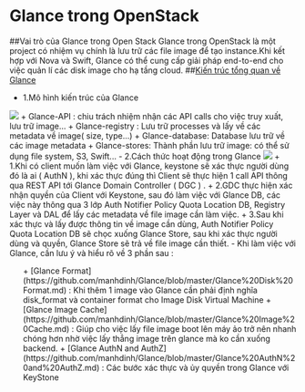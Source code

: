 # Glance trong OpenStack
##Vai trò của Glance trong Open Stack
Glance trong OpenStack là một project có nhiệm vụ chính là lưu trữ các file image để tạo instance.Khi kết hợp với Nova và Swift, Glance có thể cung cấp giải pháp end-to-end cho việc quản lí các disk image cho hạ tầng cloud.
##[Kiến trúc tổng quan về Glance](https://github.com/manhdinh/Glance/blob/master/Glance.md)
- 1.Mô hình kiến trúc của Glance
<img src="https://camo.githubusercontent.com/98e3755c1fc01a71fd2a499845839a3df501cd0f/687474703a2f2f696c6561726e737461636b2e66696c65732e776f726470726573732e636f6d2f323031332f30342f676c616e63652e706e673f773d33303026683d333030">
  + Glance-API : chiu trách nhiệm nhận các API calls cho việc truy xuất, lưu trữ image...
  + Glance-registry : Lưu trữ processes và lấy về các metadata về image( size, type...)
  + Glance-database: Database lưu trữ về các image metadata
  + Glance-stores: Thành phần lưu trữ image: có thể sử dụng file system, S3, Swift...
- 2.Cách thức hoạt động trong Glance
<img src="https://camo.githubusercontent.com/052568e3b0e91d7e956624c97c7ae167d1895cec/687474703a2f2f646f63732e6f70656e737461636b2e6f72672f646576656c6f7065722f676c616e63652f5f696d616765732f6172636869746563747572652e706e67">
  + 1.Khi có client muốn làm việc với Glance, keystone sẽ xác thực người dùng đó là ai ( AuthN ), khi xác thực đúng thì Client sẽ thực hiện 1 call API thông qua REST API tới Glance Domain Controller ( DGC ) .
  + 2.GDC thực hiện xác nhận quyền của Client với Keystone, sau đó làm việc với Glance DB, các việc này thông qua 3 lớp Auth Notifier Policy Quota Location DB, Registry Layer và DAL để lấy các metadata về file image cần làm việc.
  + 3.Sau khi xác thực và lấy được thông tin về image cần dùng, Auth Notifier Policy Quota Location DB sẽ chọc xuống Glance Store, sau khi xác thực người dùng và quyền, Glance Store sẽ trả về file image cần thiết.
- Khi làm việc với Glance, cần lưu ý và hiểu rõ về 3 phần sau : 
<ul>
  + [Glance Format](https://github.com/manhdinh/Glance/blob/master/Glance%20Disk%20Format.md) : Khi thêm 1 image vào Glance cần phải định nghĩa disk_format và container format cho Image Disk Virtual Machine
  + [Glance Image Cache](https://github.com/manhdinh/Glance/blob/master/Glance%20Image%20Cache.md) : Giúp cho việc lấy file image boot lên máy ảo trở nên nhanh chóng hơn nhờ việc lấy thẳng image trên glance mà ko cần xuống backend.
  + [Glance AuthN and AuthZ](https://github.com/manhdinh/Glance/blob/master/Glance%20AuthN%20and%20AuthZ.md) : Các bước xác thực và ủy quyền trong Glance với KeyStone
  </ul>
